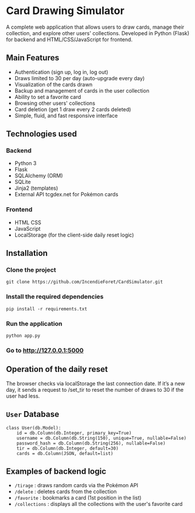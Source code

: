 # **Card Drawing Simulator**
A complete web application that allows users to draw cards, manage their collection, and explore other users' collections.
Developed in Python (Flask) for backend and HTML/CSS/JavaScript for frontend.
## Main Features
- Authentication (sign up, log in, log out)
- Draws limited to 30 per day (auto-upgrade every day)
- Visualization of the cards drawn
- Backup and management of cards in the user collection
- Ability to set a favorite card
- Browsing other users' collections
- Card deletion (get 1 draw every 2 cards deleted)
- Simple, fluid, and fast responsive interface

## Technologies used
### Backend
- Python 3
- Flask
- SQLAlchemy (ORM)
- SQLite
- Jinja2 (templates)
- External API tcgdex.net for Pokémon cards

### Frontend
- HTML CSS
- JavaScript
- LocalStorage (for the client-side daily reset logic)

## Installation
### Clone the project
`git clone https://github.com/IncendieForet/CardSimulator.git`
### Install the required dependencies
`pip install -r requirements.txt`
### Run the application
`python app.py`
### Go to http://127.0.0.1:5000

## Operation of the daily reset
The browser checks via localStorage the last connection date.
If it’s a new day, it sends a request to /set_tir to reset the number of draws to 30 if the user had less.

## `User` Database
```
class User(db.Model):
    id = db.Column(db.Integer, primary_key=True)
    username = db.Column(db.String(150), unique=True, nullable=False)
    password_hash = db.Column(db.String(256), nullable=False)
    tir = db.Column(db.Integer, default=30)
    cards = db.Column(JSON, default=list)
```

## Examples of backend logic
- `/tirage` : draws random cards via the Pokémon API
- `/delete` : deletes cards from the collection
- `/favorite` : bookmarks a card (1st position in the list)
- `/collections` : displays all the collections with the user's favorite card